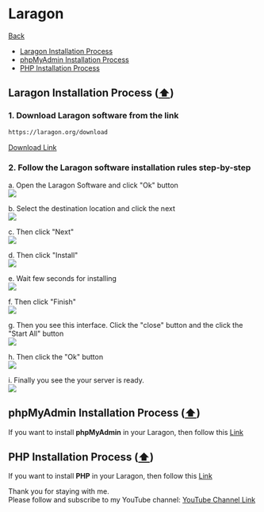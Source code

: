# Laragon

[Back](./..)

- [Laragon Installation Process](#laragon-installation-process-️)
- [phpMyAdmin Installation Process](#phpmyadmin-installation-process-️)
- [PHP Installation Process](#php-installation-process-️)

## Laragon Installation Process ([⬆️](#laragon))

### 1. Download Laragon software from the link

```sh
https://laragon.org/download
```

[Download Link](https://laragon.org/download)

### 2. Follow the Laragon software installation rules step-by-step

a. Open the Laragon Software and click "Ok" button<br>
<img src="./LaragonImage/laragon_1.png">

b. Select the destination location and click the next<br>
<img src="./LaragonImage/laragon_2.png">

c. Then click "Next"<br>
<img src="./LaragonImage/laragon_3.png">

d. Then click "Install"<br>
<img src="./LaragonImage/laragon_4.png">

e. Wait few seconds for installing<br>
<img src="./LaragonImage/laragon_5.png">

f. Then click "Finish"<br>
<img src="./LaragonImage/laragon_6.png">

g. Then you see this interface. Click the "close" button and the click the "Start All" button<br>
<img src="./LaragonImage/laragon_7.png">

h. Then click the "Ok" button<br>
<img src="./LaragonImage/laragon_8.png">

i. Finally you see the your server is ready.<br>
<img src="./LaragonImage/laragon_9.png">

## phpMyAdmin Installation Process ([⬆️](#laragon))

If you want to install **phpMyAdmin** in your Laragon, then follow this [Link](./../phpMyAdmin/README.md)

## PHP Installation Process ([⬆️](#laragon))

If you want to install **PHP** in your Laragon, then follow this [Link](./../php/README.md)

Thank you for staying with me.  
Please follow and subscribe to my YouTube channel: [YouTube Channel Link](https://www.youtube.com/@MirzaMdGolamNabi)
